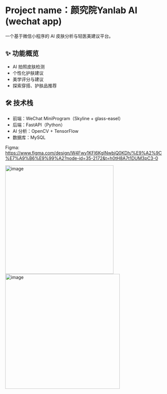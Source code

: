 # Project name：颜究院Yanlab AI (wechat app)

一个基于微信小程序的 AI 皮肤分析与轻医美建议平台。

## ✨ 功能概览

- AI 拍照皮肤检测
- 个性化护肤建议
- 美学评分与建议
- 探索穿搭、护肤品推荐

## 🛠 技术栈

- 前端：WeChat MiniProgram（Skyline + glass-easel）
- 后端：FastAPI（Python）
- AI 分析：OpenCV + TensorFlow
- 数据库：MySQL

Figma: https://www.figma.com/design/W4Fwy1KFl6KgINwbjQ0KDh/%E9%A2%9C%E7%A9%B6%E9%99%A2?node-id=35-2172&t=h0tH8A7t1DUM3pC3-0


<img width="344" alt="image" src="https://github.com/user-attachments/assets/d41199b1-7bae-4eca-84c9-c29fa554b867" />

<img width="364" alt="image" src="https://github.com/user-attachments/assets/94319653-d9b2-49e9-a4d3-318635c58382" />
